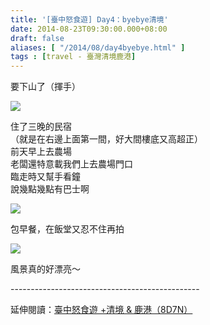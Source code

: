 ```yaml
---
title: '[臺中怒食遊] Day4：byebye清境'
date: 2014-08-23T09:30:00.000+08:00
draft: false
aliases: [ "/2014/08/day4byebye.html" ]
tags : [travel - 臺灣清境鹿港]
---
```


要下山了（揮手）  

![](/images/taichung4a1.jpg)

住了三晚的民宿  
（就是在右邊上面第一間，好大間樓底又高超正）  
前天早上去農場  
老闆還特意載我們上去農場門口  
臨走時又幫手看鐘  
說幾點幾點有巴士啊  

![](/images/taichung4a.jpg)

包早餐，在飯堂又忍不住再拍  

![](/images/taichung4a2.jpg)

風景真的好漂亮～  
  
\-----------------------------------------------  
  
延伸閱讀：[臺中怒食遊 +清境 & 鹿港（8D7N）](https://hidie.net/taichung8d7n/)

